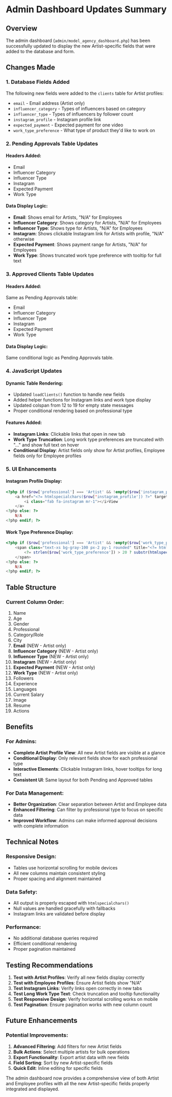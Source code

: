 # Admin Dashboard Updates Summary

## Overview
The admin dashboard (`admin/model_agency_dashboard.php`) has been successfully updated to display the new Artist-specific fields that were added to the database and form.

## Changes Made

### 1. Database Fields Added
The following new fields were added to the `clients` table for Artist profiles:
- `email` - Email address (Artist only)
- `influencer_category` - Types of influencers based on category
- `influencer_type` - Types of influencers by follower count
- `instagram_profile` - Instagram profile link
- `expected_payment` - Expected payment for one video
- `work_type_preference` - What type of product they'd like to work on

### 2. Pending Approvals Table Updates

#### Headers Added:
- Email
- Influencer Category  
- Influencer Type
- Instagram
- Expected Payment
- Work Type

#### Data Display Logic:
- **Email**: Shows email for Artists, "N/A" for Employees
- **Influencer Category**: Shows category for Artists, "N/A" for Employees
- **Influencer Type**: Shows type for Artists, "N/A" for Employees
- **Instagram**: Shows clickable Instagram link for Artists with profile, "N/A" otherwise
- **Expected Payment**: Shows payment range for Artists, "N/A" for Employees
- **Work Type**: Shows truncated work type preference with tooltip for full text

### 3. Approved Clients Table Updates

#### Headers Added:
Same as Pending Approvals table:
- Email
- Influencer Category
- Influencer Type  
- Instagram
- Expected Payment
- Work Type

#### Data Display Logic:
Same conditional logic as Pending Approvals table.

### 4. JavaScript Updates

#### Dynamic Table Rendering:
- Updated `loadClients()` function to handle new fields
- Added helper functions for Instagram links and work type display
- Updated colspan from 12 to 19 for empty state messages
- Proper conditional rendering based on professional type

#### Features Added:
- **Instagram Links**: Clickable links that open in new tab
- **Work Type Truncation**: Long work type preferences are truncated with "..." and show full text on hover
- **Conditional Display**: Artist fields only show for Artist profiles, Employee fields only for Employee profiles

### 5. UI Enhancements

#### Instagram Profile Display:
```php
<?php if ($row['professional'] === 'Artist' && !empty($row['instagram_profile'])): ?>
    <a href="<?= htmlspecialchars($row['instagram_profile']) ?>" target="_blank" class="text-blue-500 hover:text-blue-700">
        <i class="fab fa-instagram mr-1"></i>View
    </a>
<?php else: ?>
    N/A
<?php endif; ?>
```

#### Work Type Preference Display:
```php
<?php if ($row['professional'] === 'Artist' && !empty($row['work_type_preference'])): ?>
    <span class="text-xs bg-gray-100 px-2 py-1 rounded" title="<?= htmlspecialchars($row['work_type_preference']) ?>">
        <?= strlen($row['work_type_preference']) > 20 ? substr(htmlspecialchars($row['work_type_preference']), 0, 20) . '...' : htmlspecialchars($row['work_type_preference']) ?>
    </span>
<?php else: ?>
    N/A
<?php endif; ?>
```

## Table Structure

### Current Column Order:
1. Name
2. Age  
3. Gender
4. Professional
5. Category/Role
6. City
7. **Email** (NEW - Artist only)
8. **Influencer Category** (NEW - Artist only)
9. **Influencer Type** (NEW - Artist only)
10. **Instagram** (NEW - Artist only)
11. **Expected Payment** (NEW - Artist only)
12. **Work Type** (NEW - Artist only)
13. Followers
14. Experience
15. Languages
16. Current Salary
17. Image
18. Resume
19. Actions

## Benefits

### For Admins:
- **Complete Artist Profile View**: All new Artist fields are visible at a glance
- **Conditional Display**: Only relevant fields show for each professional type
- **Interactive Elements**: Clickable Instagram links, hover tooltips for long text
- **Consistent UI**: Same layout for both Pending and Approved tables

### For Data Management:
- **Better Organization**: Clear separation between Artist and Employee data
- **Enhanced Filtering**: Can filter by professional type to focus on specific data
- **Improved Workflow**: Admins can make informed approval decisions with complete information

## Technical Notes

### Responsive Design:
- Tables use horizontal scrolling for mobile devices
- All new columns maintain consistent styling
- Proper spacing and alignment maintained

### Data Safety:
- All output is properly escaped with `htmlspecialchars()`
- Null values are handled gracefully with fallbacks
- Instagram links are validated before display

### Performance:
- No additional database queries required
- Efficient conditional rendering
- Proper pagination maintained

## Testing Recommendations

1. **Test with Artist Profiles**: Verify all new fields display correctly
2. **Test with Employee Profiles**: Ensure Artist fields show "N/A"
3. **Test Instagram Links**: Verify links open correctly in new tabs
4. **Test Long Work Type Text**: Check truncation and tooltip functionality
5. **Test Responsive Design**: Verify horizontal scrolling works on mobile
6. **Test Pagination**: Ensure pagination works with new column count

## Future Enhancements

### Potential Improvements:
1. **Advanced Filtering**: Add filters for new Artist fields
2. **Bulk Actions**: Select multiple artists for bulk operations
3. **Export Functionality**: Export artist data with new fields
4. **Field Sorting**: Sort by new Artist-specific fields
5. **Quick Edit**: Inline editing for specific fields

The admin dashboard now provides a comprehensive view of both Artist and Employee profiles with all the new Artist-specific fields properly integrated and displayed. 